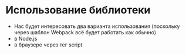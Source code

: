 # Использование библиотеки

+ Нас будет интересовать два варианта использования (поскольку через шаблон Webpack всё будет работать как обычно)
+ в Node.js
+ в браузере через тег script